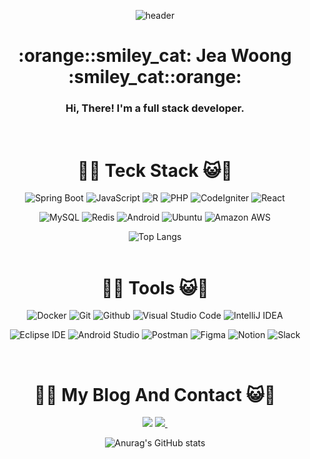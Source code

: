 <div align="center">

![header](https://capsule-render.vercel.app/api?color=gradient&customColorList=0,3,2,5,30&type=Waving&text=JeaWoong&nbsp;Hwang!&fontSize=40&theme=gruvbox_light)

<h1> :orange::smiley_cat:  Jea Woong  :smiley_cat::orange: </h1>
<h3> Hi, There! I'm a full stack developer.</h3>
  <br/>

# :orange::smiley_cat:  Teck Stack  :smiley_cat::orange:<br/>
<p align="center">
  <img alt="Spring Boot" src="https://img.shields.io/badge/Spring Boot-6db33f?style=flat-square&logo=Spring Boot&logoColor=white">
  <img alt="JavaScript" src="https://img.shields.io/badge/JavaScript-F7DF1E?style=flat-square&logo=JavaScript&logoColor=white">
  <img alt="R" src="https://img.shields.io/badge/R-276DC3?style=flat-square&logo=R&logoColor=white">
  <img alt="PHP" src="https://img.shields.io/badge/PHP-777BB4?style=flat-square&logo=PHP&logoColor=white">
  <img alt="CodeIgniter" src="https://img.shields.io/badge/CodeIgniter-ef4223?style=flat-square&logo=CodeIgniter&logoColor=white">
  <img alt="React" src="https://img.shields.io/badge/React-61dafb?style=flat-square&logo=React&logoColor=white">
</p>
<p align="center">
  <img alt="MySQL" src="https://img.shields.io/badge/MySQL-4479A1?style=flat-square&logo=MySQL&logoColor=white">
  <img alt="Redis" src="https://img.shields.io/badge/Redis-dc382d?style=flat-square&logo=Redis&logoColor=white">
  <img alt="Android" src="https://img.shields.io/badge/Android-3ddc84?style=flat-square&logo=Android&logoColor=white">
  
  <img alt="Ubuntu" src="https://img.shields.io/badge/Ubuntu-e95420?style=flat-square&logo=Ubuntu&logoColor=white">
  <img alt="Amazon AWS" src="https://img.shields.io/badge/Amazon AWS-232F3E?style=flat-square&logo=Amazon AWS&logoColor=white">
</p>

![Top Langs](https://github-readme-stats.vercel.app/api/top-langs/?username=wodnd0131&layout=compact)
<br/>
<br/>

# :orange::smiley_cat: Tools :smiley_cat::orange:
<p align="center">
  <img alt="Docker" src="https://img.shields.io/badge/Docker-2496ed?style=flat-square&logo=Docker&logoColor=white">
  <img alt="Git" src="https://img.shields.io/badge/Git-f05032?style=flat-square&logo=Git&logoColor=white">
  <img alt="Github" src="https://img.shields.io/badge/Github-181717?style=flat-square&logo=Github&logoColor=white">
  <img alt="Visual Studio Code" src="https://img.shields.io/badge/Visual Studio Code-007acc?style=flat-square&logo=Visual Studio Code&logoColor=white">
  <img alt="IntelliJ IDEA" src="https://img.shields.io/badge/IntelliJ IDEA-000000?style=flat-square&logo=IntelliJ IDEA&logoColor=white">
</p>
<p align="center">
  <img alt="Eclipse IDE" src="https://img.shields.io/badge/Eclipse IDE-2c2255?style=flat-square&logo=Eclipse IDE&logoColor=white">
  <img alt="Android Studio" src="https://img.shields.io/badge/Android Studio-3ddc84?style=flat-square&logo=Android Studio&logoColor=white">
  <img alt="Postman" src="https://img.shields.io/badge/Postman-ff6c37?style=flat-square&logo=Postman&logoColor=white">
  <img alt="Figma" src="https://img.shields.io/badge/Figma-0052cc?style=flat-square&logo=Figma&logoColor=white">
  <img alt="Notion" src="https://img.shields.io/badge/Notion-ffffff?style=flat-square&logo=Notion&logoColor=black">
  <img alt="Slack" src="https://img.shields.io/badge/Slack-4a15ab?style=flat-square&logo=Slack&logoColor=white">
</p>
<br/>


# :orange::smiley_cat: My Blog And Contact  :smiley_cat::orange:<br/>
<a href="https://www.notion.so/PARA-213cc4c52e824e5d8f3db323cb45162c?pvs=4" target="_blank">
<img src="https://img.shields.io/badge/notion-000000?style=for-the-badge&logo=notion&logoColor=FFFFFF"/></a>
  <a href="mailto:wodnd0131@gmail.com">
    <img
      src="https://img.shields.io/badge/wodnd0131@gmail.com-D14836?style=for-the-badge&logo=gmail&logoColor=white"/>&nbsp
  </a>



![Anurag's GitHub stats](https://github-readme-stats.vercel.app/api?username=wodnd0131&show_icons=true&theme=merko)
<br/><br/>
</div>  
